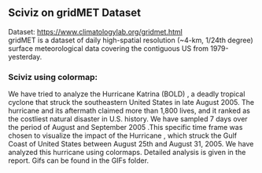 ## Sciviz on gridMET Dataset

Dataset: https://www.climatologylab.org/gridmet.html  
gridMET is a dataset of daily high-spatial resolution (~4-km, 1/24th degree) surface meteorological data covering the contiguous US from 1979-yesterday.

### Sciviz using colormap:

We have tried to analyze the Hurricane Katrina (BOLD) , a deadly tropical cyclone that struck the southeastern United States in late August 2005. The hurricane and its aftermath claimed more than 1,800 lives, and it ranked as the costliest natural disaster in U.S. history. We have sampled 7 days over the period of August and September 2005 .This specific time frame was chosen to visualize the impact of the Hurricane , which struck the Gulf Coast of United States between August 25th and August 31, 2005.
We have analyzed this hurricane using colormaps.
Detailed analysis is given in the report.
Gifs can be found in the GIFs folder.
